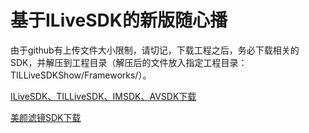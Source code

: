 ﻿
# 基于ILiveSDK的新版随心播

由于github有上传文件大小限制，请切记，下载工程之后，务必下载相关的SDK，并解压到工程目录（解压后的文件放入指定工程目录：TILLiveSDKShow/Frameworks/）。

[ILiveSDK、TILLiveSDK、IMSDK、AVSDK下载](https://github.com/zhaoyang21cn/ILiveSDK_iOS_Demos)

[美颜滤镜SDK下载](https://github.com/zhaoyang21cn/ILiveSDK_iOS_Demos/blob/master/TILFilterSDK-README.md)
